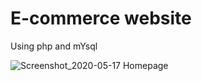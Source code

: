 # E-commerce website

Using php and mYsql


![Screenshot_2020-05-17 Homepage](https://user-images.githubusercontent.com/42297606/97985407-849daf00-1dd8-11eb-9296-10a34640d764.png)
